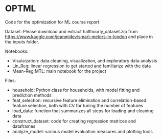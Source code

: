 # OPTML
Code for the optimization for ML course report

Dataset:
Please download and extract halfhourly_dataset.zip from https://www.kaggle.com/jeanmidev/smart-meters-in-london and place in the inputs folder.

Notebooks:
- Visulaization: data cleaning, visualization, and exploratory data analysis
- Lin_Reg: linear regression to get started and familiarize with the data
- Mean-Reg;MTL: main notebook for the project

Files: 
- household: Python class for households, with model fitting and prediction methods
- feat_selection: recursive feature elimination and correlation-based feature selection, both with CV for tuning the number of features
- load_data: function that summarizes all steps for loading and cleaning data
- construct_dataset: code for creating regression matrices and dataframes
- analyze_model: various model evaluation measures and plotting tools
